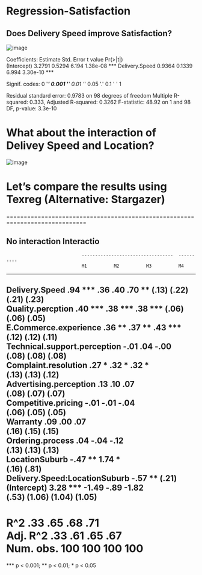 #                Regression-Satisfaction


##  Does Delivery Speed improve Satisfaction?

![image](https://user-images.githubusercontent.com/104678755/182026292-133fb405-918d-4483-8f90-9bd09ba0e9b0.png)


Coefficients:
                Estimate Std. Error t value Pr(>|t|)    
 (Intercept)      3.2791     0.5294   6.194 1.38e-08 ***
 Delivery.Speed   0.9364     0.1339   6.994 3.30e-10 ***


 Signif. codes:  0 '***' 0.001 '**' 0.01 '*' 0.05 '.' 0.1 ' ' 1
 
 Residual standard error: 0.9783 on 98 degrees of freedom
 Multiple R-squared:  0.333,  Adjusted R-squared:  0.3262 
 F-statistic: 48.92 on 1 and 98 DF,  p-value: 3.3e-10
 
 
 #              What about the interaction of Delivey Speed and Location?
 
 ![image](https://user-images.githubusercontent.com/104678755/182026407-36cd8674-7c2b-44bc-af01-87b64c0db3d2.png)


#              Let’s compare the results using Texreg (Alternative: Stargazer)

=============================================================================
##                                          No interaction            Interactio
                                ----------------------------------  ----------
                                M1          M2          M3          M4        
 -----------------------------------------------------------------------------
 Delivery.Speed                    .94 ***     .36         .40         .70 ** 
                                  (.13)       (.22)       (.21)       (.23)   
 Quality.percption                             .40 ***     .38 ***     .38 ***
                                              (.06)       (.06)       (.05)   
 E.Commerce.experience                         .36 **      .37 **      .43 ***
                                              (.12)       (.12)       (.11)   
 Technical.support.perception                 -.01         .04        -.00    
                                              (.08)       (.08)       (.08)   
 Complaint.resolution                          .27 *       .32 *       .32 *  
                                              (.13)       (.13)       (.12)   
 Advertising.perception                        .13         .10         .07    
                                              (.08)       (.07)       (.07)   
 Competitive.pricing                          -.01        -.01        -.04    
                                              (.06)       (.05)       (.05)   
 Warranty                                      .09         .00         .07    
                                              (.16)       (.15)       (.15)   
 Ordering.process                              .04        -.04        -.12    
                                              (.13)       (.13)       (.13)   
 LocationSuburb                                           -.47 **     1.74 *  
                                                          (.16)       (.81)   
 Delivery.Speed:LocationSuburb                                        -.57 ** 
                                                                      (.21)   
 (Intercept)                      3.28 ***   -1.49        -.89       -1.82    
                                  (.53)      (1.06)      (1.04)      (1.05)   
 -----------------------------------------------------------------------------
 R^2                               .33         .65         .68         .71    
 Adj. R^2                          .33         .61         .65         .67    
 Num. obs.                      100         100         100         100       
 =============================================================================
 *** p < 0.001; ** p < 0.01; * p < 0.05

 

